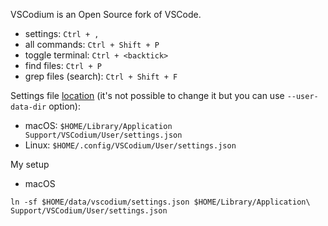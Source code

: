 VSCodium is an Open Source fork of VSCode.

* settings: `Ctrl + ,`
* all commands: `Ctrl + Shift + P`
* toggle terminal: `Ctrl + <backtick>`
* find files: `Ctrl + P`
* grep files (search): `Ctrl + Shift + F`

Settings file [location](https://code.visualstudio.com/docs/getstarted/settings#_settings-file-locations) (it's not possible to change it but you can use `--user-data-dir` option):

* macOS: `$HOME/Library/Application Support/VSCodium/User/settings.json`
* Linux: `$HOME/.config/VSCodium/User/settings.json`

My setup

* macOS

```
ln -sf $HOME/data/vscodium/settings.json $HOME/Library/Application\ Support/VSCodium/User/settings.json
```
